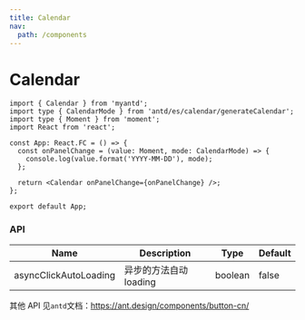 ```yaml
---
title: Calendar
nav:
  path: /components
---
```


# Calendar

```tsx
import { Calendar } from 'myantd';
import type { CalendarMode } from 'antd/es/calendar/generateCalendar';
import type { Moment } from 'moment';
import React from 'react';

const App: React.FC = () => {
  const onPanelChange = (value: Moment, mode: CalendarMode) => {
    console.log(value.format('YYYY-MM-DD'), mode);
  };

  return <Calendar onPanelChange={onPanelChange} />;
};

export default App;
```

### API

| Name                  | Description            | Type    | Default |
| --------------------- | ---------------------- | ------- | ------- |
| asyncClickAutoLoading | 异步的方法自动 loading | boolean | false   |

其他 API 见`antd`文档：https://ant.design/components/button-cn/
